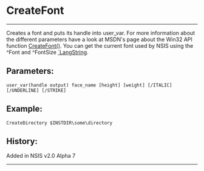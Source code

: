 # CreateFont

---

Creates a font and puts its handle into user_var. For more information about the different parameters have a look at MSDN's page about the Win32 API function [CreateFont()][1].
You can get the current font used by NSIS using the ^Font and ^FontSize [`LangString][2].

## Parameters:

    user_var(handle output) face_name [height] [weight] [/ITALIC] [/UNDERLINE] [/STRIKE]

## Example:

	CreateDirectory $INSTDIR\some\directory

## History:

Added in NSIS v2.0 Alpha 7

---

[1]: http://msdn.microsoft.com/library/default.asp?url=/library/en-us/gdi/fontext_8fp0.asp
[2]: LangString.md